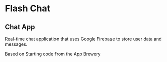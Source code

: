 # Flash Chat

## Chat App

Real-time chat application that uses Google Firebase to store user data
and messages.

Based on Starting code from the App Brewery

